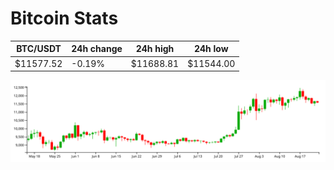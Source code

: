 # Bitcoin Stats

BTC/USDT|24h change|24h high|24h low|
|---|---|---|---|
|$11577.52|-0.19%|$11688.81|$11544.00|

<img src="./chart.svg">

